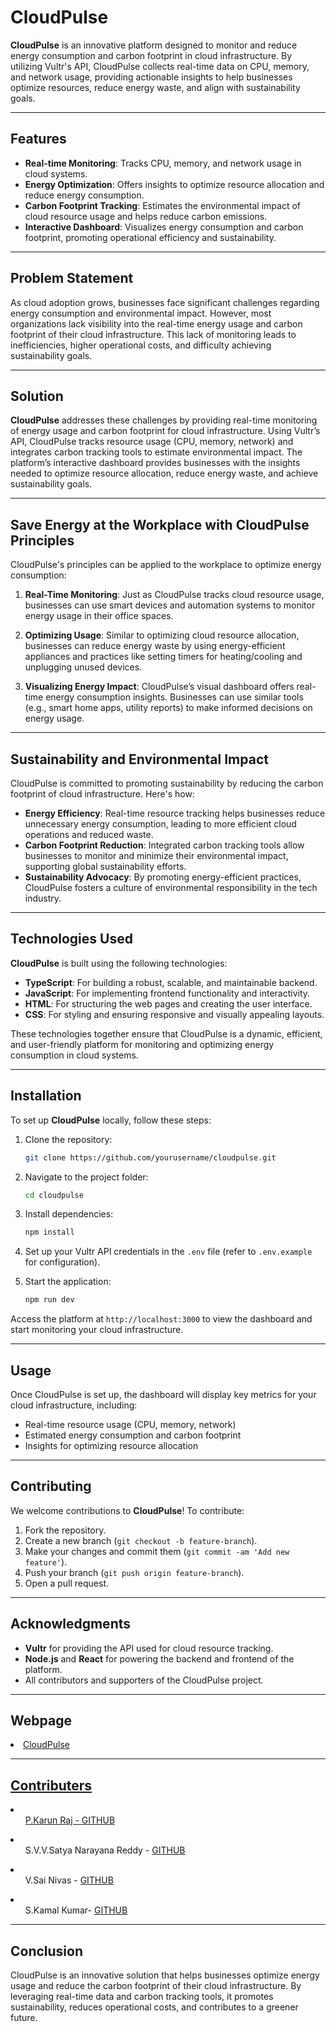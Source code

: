 # CloudPulse

**CloudPulse** is an innovative platform designed to monitor and reduce energy consumption and carbon footprint in cloud infrastructure. By utilizing Vultr's API, CloudPulse collects real-time data on CPU, memory, and network usage, providing actionable insights to help businesses optimize resources, reduce energy waste, and align with sustainability goals.

---

## Features
- **Real-time Monitoring**: Tracks CPU, memory, and network usage in cloud systems.
- **Energy Optimization**: Offers insights to optimize resource allocation and reduce energy consumption.
- **Carbon Footprint Tracking**: Estimates the environmental impact of cloud resource usage and helps reduce carbon emissions.
- **Interactive Dashboard**: Visualizes energy consumption and carbon footprint, promoting operational efficiency and sustainability.

---

## Problem Statement

As cloud adoption grows, businesses face significant challenges regarding energy consumption and environmental impact. However, most organizations lack visibility into the real-time energy usage and carbon footprint of their cloud infrastructure. This lack of monitoring leads to inefficiencies, higher operational costs, and difficulty achieving sustainability goals.

---

## Solution

**CloudPulse** addresses these challenges by providing real-time monitoring of energy usage and carbon footprint for cloud infrastructure. Using Vultr’s API, CloudPulse tracks resource usage (CPU, memory, network) and integrates carbon tracking tools to estimate environmental impact. The platform’s interactive dashboard provides businesses with the insights needed to optimize resource allocation, reduce energy waste, and achieve sustainability goals.

---

## Save Energy at the Workplace with CloudPulse Principles

CloudPulse's principles can be applied to the workplace to optimize energy consumption:

1. **Real-Time Monitoring**: Just as CloudPulse tracks cloud resource usage, businesses can use smart devices and automation systems to monitor energy usage in their office spaces.
   
2. **Optimizing Usage**: Similar to optimizing cloud resource allocation, businesses can reduce energy waste by using energy-efficient appliances and practices like setting timers for heating/cooling and unplugging unused devices.

3. **Visualizing Energy Impact**: CloudPulse’s visual dashboard offers real-time energy consumption insights. Businesses can use similar tools (e.g., smart home apps, utility reports) to make informed decisions on energy usage.

---

## Sustainability and Environmental Impact

CloudPulse is committed to promoting sustainability by reducing the carbon footprint of cloud infrastructure. Here's how:

- **Energy Efficiency**: Real-time resource tracking helps businesses reduce unnecessary energy consumption, leading to more efficient cloud operations and reduced waste.
- **Carbon Footprint Reduction**: Integrated carbon tracking tools allow businesses to monitor and minimize their environmental impact, supporting global sustainability efforts.
- **Sustainability Advocacy**: By promoting energy-efficient practices, CloudPulse fosters a culture of environmental responsibility in the tech industry.

---

## Technologies Used

**CloudPulse** is built using the following technologies:

- **TypeScript**: For building a robust, scalable, and maintainable backend.
- **JavaScript**: For implementing frontend functionality and interactivity.
- **HTML**: For structuring the web pages and creating the user interface.
- **CSS**: For styling and ensuring responsive and visually appealing layouts.

These technologies together ensure that CloudPulse is a dynamic, efficient, and user-friendly platform for monitoring and optimizing energy consumption in cloud systems.

---

## Installation

To set up **CloudPulse** locally, follow these steps:

1. Clone the repository:
    ```bash
    git clone https://github.com/yourusername/cloudpulse.git
    ```

2. Navigate to the project folder:
    ```bash
    cd cloudpulse
    ```

3. Install dependencies:
    ```bash
    npm install
    ```

4. Set up your Vultr API credentials in the `.env` file (refer to `.env.example` for configuration).

5. Start the application:
    ```bash
    npm run dev
    ```

Access the platform at `http://localhost:3000` to view the dashboard and start monitoring your cloud infrastructure.

---

## Usage

Once CloudPulse is set up, the dashboard will display key metrics for your cloud infrastructure, including:

- Real-time resource usage (CPU, memory, network)
- Estimated energy consumption and carbon footprint
- Insights for optimizing resource allocation

---

## Contributing

We welcome contributions to **CloudPulse**! To contribute:

1. Fork the repository.
2. Create a new branch (`git checkout -b feature-branch`).
3. Make your changes and commit them (`git commit -am 'Add new feature'`).
4. Push your branch (`git push origin feature-branch`).
5. Open a pull request.

---


## Acknowledgments

- **Vultr** for providing the API used for cloud resource tracking.
- **Node.js** and **React** for powering the backend and frontend of the platform.
- All contributors and supporters of the CloudPulse project.

---
## Webpage

<li><a href="https://cloud-pulse-4b7sd7yf1-karun-rajs-projects.vercel.app/">CloudPulse</li>

---
## Contributers
 <li>
    <ul>P.Karun Raj - <a href="https://github.com/karunraj07">GITHUB</a></ul></li>
  <li>
    <ul>S.V.V.Satya Narayana Reddy - <a href="https://github.com/sudheerreddysabbella">GITHUB</a></ul></li>
  <li>
    <ul>V.Sai Nivas - <a href="https://github.com/sainivasvinnakota">GITHUB</a></ul></li>
  <li>
    <ul>S.Kamal Kumar- <a href="https://github.com/kamalsivuku">GITHUB</a></ul></li>
    
---

## Conclusion

CloudPulse is an innovative solution that helps businesses optimize energy usage and reduce the carbon footprint of their cloud infrastructure. By leveraging real-time data and carbon tracking tools, it promotes sustainability, reduces operational costs, and contributes to a greener future.
